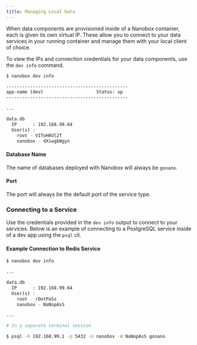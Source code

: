 ```yaml
---
title: Managing Local Data
---
```


When data components are provisioned inside of a Nanobox container, each is given its own virtual IP. These allow you to connect to your data services in your running container and manage them with your local client of choice.

To view the IPs and connection credentials for your data components, use the `dev info` command.

```bash
$ nanobox dev info

----------------------------------------------
app-name (dev)                    Status: up  
----------------------------------------------

...

data.db
  IP      : 192.168.99.64
  User(s) :
    root - VIToH0Ul2f
    nanobox - dXiwgbWgyn
```

#### Database Name
The name of databases deployed with Nanobox will always be `gonano`.

#### Port
The port will always be the default port of the service type.

### Connecting to a Service
Use the credentials provided in the `dev info` output to connect to your services. Below is an example of connecting to a PostgreSQL service inside of a dev app using the `psql` cli.

#### Example Connection to Redis Service
```bash
$ nanobox dev info

...

data.db
  IP      : 192.168.99.64
  User(s) :
    root - rOotPaSs
    nanobox - NaNopAsS

...

# In a separate terminal session

$ psql -h 192.168.99.1 -p 5432 -U nanobox -W NaNopAsS gonano
```
